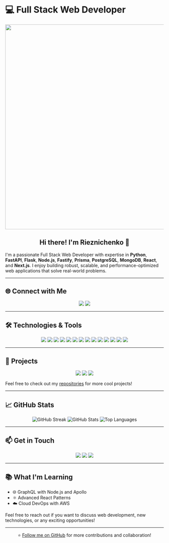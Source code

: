 # 💻 Full Stack Web Developer

<p align="center">
  <img src="https://media.giphy.com/media/qgQUggAC3Pfv687qPC/giphy.gif" width="650"/>
</p>

<h2 align="center">Hi there! I'm Rieznichenko 👋</h2>

I'm a passionate Full Stack Web Developer with expertise in **Python**, **FastAPI**, **Flask**, **Node.js**, **Fastify**, **Prisma**, **PostgreSQL**, **MongoDB**, **React**, and **Next.js**. I enjoy building robust, scalable, and performance-optimized web applications that solve real-world problems.

---

## 🌐 Connect with Me

<p align="center">
  <a href="mailto:rieznichenkoihor@gmail.com"><img src="https://img.shields.io/badge/Email-D14836?style=for-the-badge&logo=gmail&logoColor=white" /></a>
  <a href="https://www.linkedin.com/in/ihor-rieznichenko-b8b23a300/"><img src="https://img.shields.io/badge/LinkedIn-0077B5?style=for-the-badge&logo=linkedin&logoColor=white" /></a>
</p>

---

## 🛠️ Technologies & Tools

<p align="center">
  <img src="https://img.shields.io/badge/-Python-3776AB?logo=python&logoColor=white&style=flat"/>
  <img src="https://img.shields.io/badge/-JavaScript-F7DF1E?logo=javascript&logoColor=black&style=flat"/>
  <img src="https://img.shields.io/badge/-FastAPI-009688?logo=fastapi&logoColor=white&style=flat"/>
  <img src="https://img.shields.io/badge/-Flask-000?logo=flask&logoColor=white&style=flat"/>
  <img src="https://img.shields.io/badge/-Node.js-339933?logo=node.js&logoColor=white&style=flat"/>
  <img src="https://img.shields.io/badge/-Fastify-000000?logo=fastify&logoColor=white&style=flat"/>
  <img src="https://img.shields.io/badge/-PostgreSQL-336791?logo=postgresql&logoColor=white&style=flat"/>
  <img src="https://img.shields.io/badge/-MongoDB-47A248?logo=mongodb&logoColor=white&style=flat"/>
  <img src="https://img.shields.io/badge/-Prisma-2D3748?logo=prisma&logoColor=white&style=flat"/>
  <img src="https://img.shields.io/badge/-React-61DAFB?logo=react&logoColor=black&style=flat"/>
  <img src="https://img.shields.io/badge/-Next.js-000?logo=next.js&logoColor=white&style=flat"/>
  <img src="https://img.shields.io/badge/-GitHub-181717?logo=github&logoColor=white&style=flat"/>
  <img src="https://img.shields.io/badge/-Docker-2496ED?logo=docker&logoColor=white&style=flat"/>
  <img src="https://img.shields.io/badge/-VS%20Code-007ACC?logo=visual-studio-code&logoColor=white&style=flat"/>
</p>

---

## 🚀 Projects

<p align="center">
  <a href="https://github.com/rieznichenko/Project1"><img src="https://img.shields.io/badge/-Project%201-000000?style=for-the-badge&logo=github&logoColor=white"/></a>
  <a href="https://github.com/rieznichenko/Project2"><img src="https://img.shields.io/badge/-Project%202-000000?style=for-the-badge&logo=github&logoColor=white"/></a>
  <a href="https://github.com/rieznichenko/Project3"><img src="https://img.shields.io/badge/-Project%203-000000?style=for-the-badge&logo=github&logoColor=white"/></a>
</p>

Feel free to check out my [repositories](https://github.com/rieznichenko?tab=repositories) for more cool projects!

---

## 📈 GitHub Stats

<p align="center">
  <img src="https://github-readme-streak-stats.herokuapp.com?user=rieznichenko&theme=dark&hide_border=true&date_format=j%20M%5B%20Y%5D" alt="GitHub Streak"/>
  <img src="https://github-readme-stats.vercel.app/api?username=rieznichenko&show_icons=true&theme=dark&hide_border=true&date_format=j%20M%5B%20Y%5D" alt="GitHub Stats"/>
  <img src="https://github-readme-stats.vercel.app/api/top-langs/?username=rieznichenko&layout=compact&theme=dark&hide_border=true" alt="Top Languages"/>
</p>

---

## 📫 Get in Touch

<p align="center">
  <a href="mailto:rieznichenkoihor@gmail.com"><img src="https://img.shields.io/badge/Email-D14836?style=for-the-badge&logo=gmail&logoColor=white" /></a>
  <a href="https://www.linkedin.com/in/ihor-rieznichenko-b8b23a300/"><img src="https://img.shields.io/badge/LinkedIn-0077B5?style=for-the-badge&logo=linkedin&logoColor=white" /></a>
  <a href="https://yourportfolio.com"><img src="https://img.shields.io/badge/Portfolio-000?style=for-the-badge&logo=react&logoColor=white" /></a>
</p>

---

## 📚 What I'm Learning

- 🌐 GraphQL with Node.js and Apollo
- ⚛️ Advanced React Patterns
- ☁️ Cloud DevOps with AWS

Feel free to reach out if you want to discuss web development, new technologies, or any exciting opportunities!

---

<p align="center">
  ⭐️ <a href="https://github.com/rieznichenko">Follow me on GitHub</a> for more contributions and collaboration!
</p>
